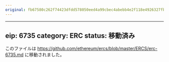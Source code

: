 ```yaml
---
original: fb67580c262f74423dfdd578050eed4a99cbec4abebb4e2f118e4926327fb3e4
---
```


---
eip: 6735
category: ERC
status: 移動済み
---

このファイルは https://github.com/ethereum/ercs/blob/master/ERCS/erc-6735.md に移動されました。